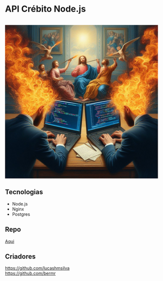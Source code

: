 # API Crébito Node.js

<br />
<div align="center">
    <img src="assets/rinha.jfif" alt="Logo" width="600">
    <br/>
</div>

## Tecnologias

- Node.js
- Nginx
- Postgres

## Repo
[Aqui](https://github.com/lucashmsilva/rinha-de-backend-2024-q1)

## Criadores
https://github.com/lucashmsilva \
https://github.com/bermr
